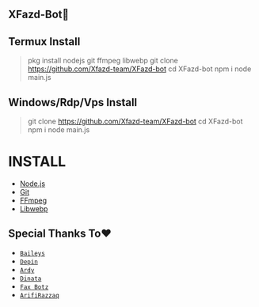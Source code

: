 ## XFazd-Bot🤖

## Termux Install
> pkg install nodejs git ffmpeg libwebp
> git clone https://github.com/Xfazd-team/XFazd-bot
> cd XFazd-bot
> npm i
> node main.js

## Windows/Rdp/Vps Install
> git clone https://github.com/Xfazd-team/XFazd-bot
> cd XFazd-bot
> npm i
> node main.js

# INSTALL
* [Node.js](https://nodejs.org/en/)
* [Git](https://git-scm.com/downloads)
* [FFmpeg](https://github.com/BtbN/FFmpeg-Builds/releases/ffmpeg-n4.4.1-2-gcc33e73618-win64-gpl-4.4.zip)
* [Libwebp](https://developers.google.com/speed/webp/download)


## Special Thanks To❤️
* [`Baileys`](https://github.com/adiwajshing/Baileys)
* [`Depin`](https://github.com/finxdev)
* [`Ardy`](https://github.com/ArdyBotzz)
* [`Dinata`](https://github.com/Dinataaa)
* [`Fax Botz`](https://github.com/Faxbotz)
* [`ArifiRazzaq`](https://Github.com/Arifirazzaq2001)


